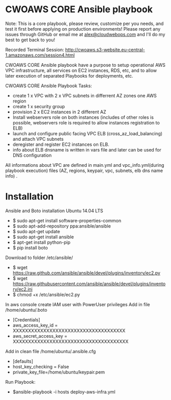 # CWOAWS CORE Ansible playbook


Note:  This is a core playbook, please review, customize per you needs, and test it first before applying on production environments! Please report any issues through GitHub or email me at alex@cloudwebops.com and I'll do my best to get back to you!



Recorded Terminal Session: http://cwoaws.s3-website.eu-central-1.amazonaws.com/session4.html

CWOAWS CORE Ansible playbook have a purpose to setup operational AWS VPC infrastructure, all services on EC2 instances, RDS, etc, and to allow later execution of separated Playbooks for deployments, etc.

CWOAWS CORE Ansible Playbook Tasks:
-  create 1 x VPC with 2 x VPC subnets in differrent AZ zones one AWS region
-  create 1 x security group
-  provision 2 x EC2 instances in 2 different AZ
-  Install webservers role on both instances (includes of other roles is possible, webservers role is required to allow instances registration to ELB)
-  launch and configure public facing VPC ELB (cross_az_load_balancing) and attach VPC subnets
-  deregister and register EC2 instances on ELB.
-  info about ELB dnsname is written in vars file and later can be used for DNS configuration

All informations about VPC are defined in main.yml and vpc_info.yml(during playbook execution) files (AZ, regions, keypair, vpc, subnets, elb dns name info) 
.

# Installation

Ansible and Boto installation Ubuntu 14.04 LTS
-  $ sudo apt-get install software-properties-common
-  $ sudo apt-add-repository ppa:ansible/ansible
-  $ sudo apt-get update
-  $ sudo apt-get install ansible
-  $ apt-get install python-pip
-  $ pip install boto

Download to folder /etc/ansible/
-  $ wget https://raw.github.com/ansible/ansible/devel/plugins/inventory/ec2.py
-  $ wget https://raw.githubusercontent.com/ansible/ansible/devel/plugins/inventory/ec2.ini
-  $ chmod +x /etc/ansible/ec2.py


In aws console create IAM user with PowerUser privileges
Add in file /home/ubuntu/.boto
-   [Credentials]
-   aws_access_key_id = XXXXXXXXXXXXXXXXXXXXXXXXXXXXXXXXXXXXX
-   aws_secret_access_key = XXXXXXXXXXXXXXXXXXXXXXXXXXXXXXXXXXXXXX

Add in clean file /home/ubuntu/.ansible.cfg
-  [defaults]
-  host_key_checking = False
-   private_key_file=/home/ubuntu/keypair.pem

Run Playbook:
-  $ansible-playbook -i hosts deploy-aws-infra.yml 




